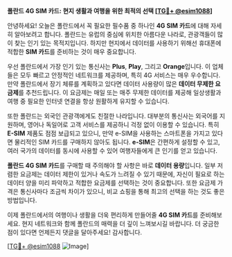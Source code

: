 **폴란드 4G SIM 카드: 현지 생활과 여행을 위한 최적의 선택 [[TG💪+ @esim1088](https://t.me/s/esim1088)]**

안녕하세요! 오늘은 폴란드에서 꼭 필요한 필수품 중 하나인 **4G SIM 카드**에 대해 자세히 알아보려고 합니다. 폴란드는 유럽의 중심에 위치한 아름다운 나라로, 관광객들이 많이 찾는 인기 있는 목적지입니다. 하지만 현지에서 데이터를 사용하기 위해선 휴대폰에 적합한 **SIM 카드**를 준비하는 것이 매우 중요합니다.

우선 폴란드에서 가장 인기 있는 통신사는 **Plus**, **Play**, 그리고 **Orange**입니다. 이 업체들은 모두 빠르고 안정적인 네트워크를 제공하며, 특히 4G 서비스는 매우 우수합니다. 만약 폴란드에서 장기 체류를 계획하고 있다면 데이터 사용량이 많은 **데이터 무제한 요금제**를 추천드립니다. 이 요금제는 매일 또는 매주 무제한 데이터를 제공해 일상생활과 여행 중 필요한 인터넷 연결을 항상 원활하게 유지할 수 있습니다.

또한 폴란드는 외국인 관광객에게도 친절한 나라입니다. 대부분의 통신사는 외국어를 지원하며, 영어나 독일어로 고객 서비스를 제공하니 걱정 없이 이용할 수 있습니다. 특히 **E-SIM** 제품도 점점 보급되고 있으니, 만약 e-SIM을 사용하는 스마트폰을 가지고 있다면 물리적인 SIM 카드를 구매하지 않아도 됩니다. **e-SIM**은 간편하게 설정할 수 있고, 여러 국가의 데이터를 동시에 사용할 수 있어 여행자들에게 큰 인기를 얻고 있습니다.

**폴란드 4G SIM 카드**를 구매할 때 주의해야 할 사항은 바로 **데이터 용량**입니다. 일부 저렴한 요금제는 데이터 제한이 있거나 속도가 느려질 수 있기 때문에, 자신이 필요로 하는 데이터 양을 미리 파악하고 적합한 요금제를 선택하는 것이 중요합니다. 또한 요금제 가격은 통신사마다 조금씩 차이가 있으니, 비교 쇼핑을 통해 최고의 선택을 하는 것도 좋은 방법입니다.

이제 폴란드에서의 여행이나 생활을 더욱 편리하게 만들어줄 **4G SIM 카드**를 준비해보세요. 현지 네트워크와 함께 폴란드의 매력을 더 깊이 느껴보시길 바랍니다. 더 궁금한 점이 있다면 언제든지 댓글을 달아주세요! 감사합니다. 

[[TG💪+ @esim1088](https://t.me/s/esim1088) ![Image](https://i.postimg.cc/Y0z9fWf4/image.png)]